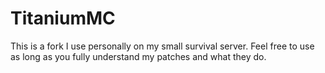# TitaniumMC

This is a fork I use personally on my small survival server. Feel free to use as long as you fully understand my patches and what they do.
